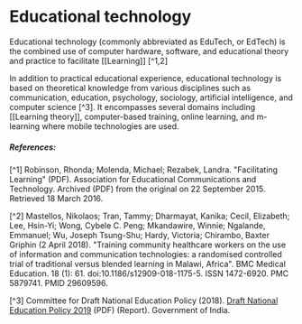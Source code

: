 # Educational technology


Educational technology (commonly abbreviated as EduTech, or EdTech) is the combined use of computer hardware, software, and educational theory and practice to facilitate [[Learning]] [^1,2]

In addition to practical educational experience, educational technology is based on theoretical knowledge from various disciplines such as communication, education, psychology, sociology, artificial intelligence, and computer science [^3]. It encompasses several domains including [[Learning theory]], computer-based training, online learning, and m-learning where mobile technologies are used. 







##### References:

[^1] Robinson, Rhonda; Molenda, Michael; Rezabek, Landra. "Facilitating Learning" (PDF). Association for Educational Communications and Technology. Archived (PDF) from the original on 22 September 2015. Retrieved 18 March 2016.

[^2] Mastellos, Nikolaos; Tran, Tammy; Dharmayat, Kanika; Cecil, Elizabeth; Lee, Hsin-Yi; Wong, Cybele C. Peng; Mkandawire, Winnie; Ngalande, Emmanuel; Wu, Joseph Tsung-Shu; Hardy, Victoria; Chirambo, Baxter Griphin (2 April 2018). "Training community healthcare workers on the use of information and communication technologies: a randomised controlled trial of traditional versus blended learning in Malawi, Africa". BMC Medical Education. 18 (1): 61. doi:10.1186/s12909-018-1175-5. ISSN 1472-6920. PMC 5879741. PMID 29609596. 

[^3] Committee for Draft National Education Policy (2018). [Draft National Education Policy 2019](https://www.education.gov.in/sites/upload_files/mhrd/files/Draft_NEP_2019_EN_Revised.pdf) (PDF) (Report). Government of India.